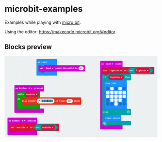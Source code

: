 # microbit-examples

Examples while playing with [micro:bit](https://microbit.org/).

Using the editor: https://makecode.microbit.org/#editor

## Blocks preview

![A rendered view of the blocks for project 01-MelodyAndLights](https://raw.githubusercontent.com/maru/microbit-examples/main/01-MelodyAndLights/01-MelodyAndLights-blocks.png)

